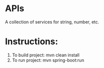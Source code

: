 # APIs

A collection of services for string, number, etc.

# Instructions:
1. To build project: mvn clean install
2. To run project: mvn spring-boot:run